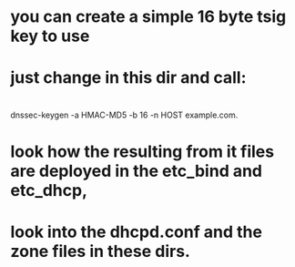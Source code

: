 # you can create a simple 16 byte tsig key to use 
# just change in this dir and call:
#
dnssec-keygen -a HMAC-MD5 -b 16 -n HOST example.com.

# look how the resulting from it files are deployed in the etc_bind and etc_dhcp,
# look into the dhcpd.conf and the zone files in these dirs.
